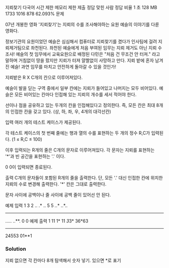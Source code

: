 지뢰찾기 다국어
시간 제한	메모리 제한	제출	정답	맞힌 사람	정답 비율
1 초	128 MB	1733	1016	878	62.093%
문제


07년 개봉한 영화 '지뢰찾기'는 지뢰의 수를 조사해야하는 요원 예슬의 이야기를 다룬 영화다.

정보기관의 요원이었던 예슬은 심심해서 컴퓨터로 지뢰찾기를 켰다가 인사팀에 걸려 지뢰제거팀으로 좌천된다. 좌천된 예슬에게 처음 부여된 임무는 지뢰 제거도 아닌 지뢰 수 조사!
예슬의 첫 임무에서 교육요원으로 배정된 다민은 "처음 건 무조건 안 터져." 라고 말하며 거침없이 땅을 팠지만 지뢰가 터져 얄짤없이 사망하고 만다. 지뢰 밭에 혼자 남겨진 예슬! 과연 임무를 마치고 안전하게 돌아갈 수 있을 것인가!

지뢰밭은 R X C개의 칸으로 이루어져있다.

예슬이 발을 딛는 구역 중에서 일부 칸에는 지뢰가 들어있고 나머지는 모두 비어있다. 예슬은 모든 비어있는 칸마다 인접해 있는 지뢰의 개수를 세서 적어야 한다.

선이나 점을 공유하고 있는 두개의 칸을 인접해있다고 정의한다. 즉, 모든 칸은 최대 8개의 인접한 칸을 갖고 있다. (상, 하, 좌, 우, 4개의 대각선칸)

입력
여러 개의 테스트 케이스가 제공된다.

각 테스트 케이스의 첫 번째 줄에는 행과 열의 수를 표현하는 두 개의 정수 R,C가 입력된다. (1 ≤ R,C ≤ 100)

이후 입력되는 R개의 줄은 C개의 문자로 이루어져있다. 각 문자는 지뢰를 표현하는 '*'과 빈 공간을 표현하는 '.' 이다.

0 0이 입력되면 종료된다.

출력
C개의 문자들이 포함된 R개의 줄을 출력한다. 단, 모든 '.' 대신 인접한 칸에 위치한 지뢰의 수로 변경해 출력한다. '*' 칸은 그대로 출력한다.

문자 사이에 공백이나 줄 사이에 공백 줄이 있어선 안 된다.

예제 입력 1 
3 2
..
.*
..
5 5
*.*.*
..*..
*****
.....
..**.
0 0
예제 출력 1 
11
1*
11
*3*3*
36*63
*****
24553
01**1

### Solution

지뢰 없으면
 각 칸마다 8개 탐색해서 숫자 넣기.
있으면
*로 표기
